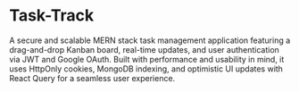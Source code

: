# Task-Track
A secure and scalable MERN stack task management application featuring a drag-and-drop Kanban board, real-time updates, and user authentication via JWT and Google OAuth. Built with performance and usability in mind, it uses HttpOnly cookies, MongoDB indexing, and optimistic UI updates with React Query for a seamless user experience.
